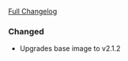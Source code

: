 [Full Changelog][changelog]

### Changed

- Upgrades base image to v2.1.2

[changelog]: https://github.com/hassio-addons/addon-ssh/compare/v3.4.0...v3.4.1
